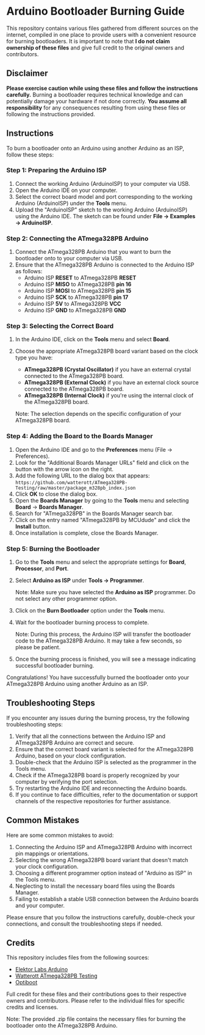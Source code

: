 # Arduino Bootloader Burning Guide

This repository contains various files gathered from different sources on the internet, compiled in one place to provide users with a convenient resource for burning bootloaders. It is important to note that **I do not claim ownership of these files** and give full credit to the original owners and contributors.

## Disclaimer

**Please exercise caution while using these files and follow the instructions carefully.** Burning a bootloader requires technical knowledge and can potentially damage your hardware if not done correctly. **You assume all responsibility** for any consequences resulting from using these files or following the instructions provided.

## Instructions

To burn a bootloader onto an Arduino using another Arduino as an ISP, follow these steps:

### Step 1: Preparing the Arduino ISP

1. Connect the working Arduino (ArduinoISP) to your computer via USB.
2. Open the Arduino IDE on your computer.
3. Select the correct board model and port corresponding to the working Arduino (ArduinoISP) under the **Tools** menu.
4. Upload the "ArduinoISP" sketch to the working Arduino (ArduinoISP) using the Arduino IDE. The sketch can be found under **File → Examples → ArduinoISP**.

### Step 2: Connecting the ATmega328PB Arduino

1. Connect the ATmega328PB Arduino that you want to burn the bootloader onto to your computer via USB.
2. Ensure that the ATmega328PB Arduino is connected to the Arduino ISP as follows:
   - Arduino ISP **RESET** to ATmega328PB **RESET**
   - Arduino ISP **MISO** to ATmega328PB **pin 16**
   - Arduino ISP **MOSI** to ATmega328PB **pin 15**
   - Arduino ISP **SCK** to ATmega328PB **pin 17**
   - Arduino ISP **5V** to ATmega328PB **VCC**
   - Arduino ISP **GND** to ATmega328PB **GND**

### Step 3: Selecting the Correct Board

1. In the Arduino IDE, click on the **Tools** menu and select **Board**.
2. Choose the appropriate ATmega328PB board variant based on the clock type you have:
   - **ATmega328PB (Crystal Oscillator)** if you have an external crystal connected to the ATmega328PB board.
   - **ATmega328PB (External Clock)** if you have an external clock source connected to the ATmega328PB board.
   - **ATmega328PB (Internal Clock)** if you're using the internal clock of the ATmega328PB board.

   Note: The selection depends on the specific configuration of your ATmega328PB board.

### Step 4: Adding the Board to the Boards Manager

1. Open the Arduino IDE and go to the **Preferences** menu (File → Preferences).
2. Look for the "Additional Boards Manager URLs" field and click on the button with the arrow icon on the right.
3. Add the following URL to the dialog box that appears: `https://github.com/watterott/ATmega328PB-Testing/raw/master/package_m328pb_index.json`
4. Click **OK** to close the dialog box.
5. Open the **Boards Manager** by going to the **Tools** menu and selecting **Board** → **Boards Manager**.
6. Search for "ATmega328PB" in the Boards Manager search bar.
7. Click on the entry named "ATmega328PB by MCUdude" and click the **Install** button.
8. Once installation is complete, close the Boards Manager.

### Step 5: Burning the Bootloader

1. Go to the **Tools** menu and select the appropriate settings for **Board**, **Processor**, and **Port**.
2. Select **Arduino as ISP** under **Tools → Programmer**.

   Note: Make sure you have selected the **Arduino as ISP** programmer. Do not select any other programmer option.

3. Click on the **Burn Bootloader** option under the **Tools** menu.
4. Wait for the bootloader burning process to complete.

   Note: During this process, the Arduino ISP will transfer the bootloader code to the ATmega328PB Arduino. It may take a few seconds, so please be patient.

5. Once the burning process is finished, you will see a message indicating successful bootloader burning.

Congratulations! You have successfully burned the bootloader onto your ATmega328PB Arduino using another Arduino as an ISP.

## Troubleshooting Steps

If you encounter any issues during the burning process, try the following troubleshooting steps:

1. Verify that all the connections between the Arduino ISP and ATmega328PB Arduino are correct and secure.
2. Ensure that the correct board variant is selected for the ATmega328PB Arduino, based on your clock configuration.
3. Double-check that the Arduino ISP is selected as the programmer in the Tools menu.
4. Check if the ATmega328PB board is properly recognized by your computer by verifying the port selection.
5. Try restarting the Arduino IDE and reconnecting the Arduino boards.
6. If you continue to face difficulties, refer to the documentation or support channels of the respective repositories for further assistance.

## Common Mistakes

Here are some common mistakes to avoid:

1. Connecting the Arduino ISP and ATmega328PB Arduino with incorrect pin mappings or orientations.
2. Selecting the wrong ATmega328PB board variant that doesn't match your clock configuration.
3. Choosing a different programmer option instead of "Arduino as ISP" in the Tools menu.
4. Neglecting to install the necessary board files using the Boards Manager.
5. Failing to establish a stable USB connection between the Arduino boards and your computer.

Please ensure that you follow the instructions carefully, double-check your connections, and consult the troubleshooting steps if needed.

## Credits

This repository includes files from the following sources:

- [Elektor Labs Arduino](https://github.com/ElektorLabs/Arduino)
- [Watterott ATmega328PB Testing](https://github.com/watterott/ATmega328PB-Testing)
- [Optiboot](https://github.com/Optiboot/optiboot)

Full credit for these files and their contributions goes to their respective owners and contributors. Please refer to the individual files for specific credits and licenses.

Note: The provided .zip file contains the necessary files for burning the bootloader onto the ATmega328PB Arduino.

